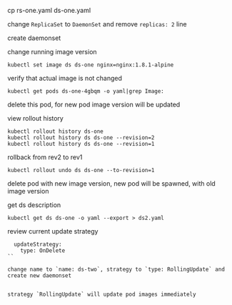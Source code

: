 cp rs-one.yaml ds-one.yaml

change `ReplicaSet` to `DaemonSet` and remove `replicas: 2` line

create daemonset

change running image version

`kubectl set image ds ds-one nginx=nginx:1.8.1-alpine`

verify that actual image is not changed

`kubectl get pods ds-one-4gbqm -o yaml|grep Image:`

delete this pod, for new pod image version will be updated

view rollout history

```
kubectl rollout history ds-one
kubectl rollout history ds ds-one --revision=2
kubectl rollout history ds ds-one --revision=1
```

rollback from rev2 to rev1

```
kubectl rollout undo ds ds-one --to-revision=1
```

delete pod with new image version, new pod will be spawned, with old image version

get ds description

`kubectl get ds ds-one -o yaml --export > ds2.yaml`

review current update strategy

```
  updateStrategy:
    type: OnDelete
``

change name to `name: ds-two`, strategy to `type: RollingUpdate` and create new daemonset


strategy `RollingUpdate` will update pod images immediately

